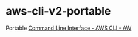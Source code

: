 aws-cli-v2-portable
===================
Portable [Command Line Interface - AWS CLI - AW](https://aws.amazon.com/cli/)
